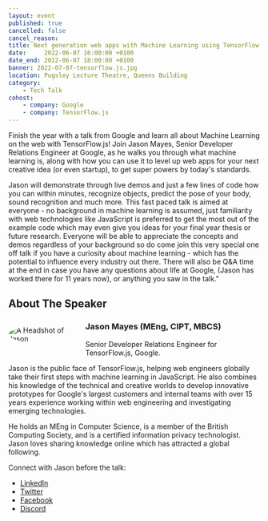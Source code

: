 ```yaml
---
layout: event
published: true
cancelled: false
cancel_reason:
title: Next generation web apps with Machine Learning using TensorFlow.js
date:     2022-06-07 16:00:00 +0100
date_end: 2022-06-07 18:00:00 +0100
banner: 2022-07-07-tensorflow.js.jpg
location: Pugsley Lecture Theatre, Queens Building
category:
    - Tech Talk
cohost:
    - company: Google
    - company: TensorFlow.js
---
```


Finish the year with a talk from Google and learn all about Machine Learning on the web with TensorFlow.js! Join Jason Mayes, Senior Developer Relations Engineer at Google, as he walks you through what machine learning is,  along with how you can use it to level up web apps for your next creative idea (or even startup), to get super powers by today's standards. 

Jason will demonstrate through live demos and just a few lines of code how you can within minutes, recognize objects, predict the pose of your body, sound recognition and much more. This fast paced talk is aimed at everyone - no background in machine learning is assumed, just familiarity with web technologies like JavaScript is preferred to get the most out of the example code which may even give you ideas for your final year thesis or future research. Everyone will be able to appreciate the concepts and demos regardless of your background so do come join this very special one off talk if you have a curiosity about machine learning - which has the potential to influence every industry out there. There will also be Q&A time at the end in case you have any questions about life at Google, (Jason has worked there for 11 years now), or anything you saw in the talk."

## About The Speaker
<img src="https://pbs.twimg.com/profile_images/1049810942882590720/O7WH5RXH_400x400.jpg" alt="A Headshot of Jason" style="border-radius: 50%; max-width: 10em; max-height: 10em; height: auto; float: left; display: block; margin: 1em 1em 1em 0;" />

### Jason Mayes (MEng, CIPT, MBCS)
Senior Developer Relations Engineer for TensorFlow.js, Google.

Jason is the public face of TensorFlow.js, helping web engineers globally take their first steps with machine learning in JavaScript. He also combines his knowledge of the technical and creative worlds to develop innovative prototypes for Google's largest customers and internal teams with over 15 years experience working within web engineering and investigating emerging technologies.

He holds an MEng in Computer Science, is a member of the British Computing Society, and is a certified information privacy technologist. Jason loves sharing knowledge online which has attracted a global following.

Connect with Jason before the talk: 
- [LinkedIn](https://www.linkedin.com/in/creativeTech)
- [Twitter](https://twitter.com/jason_mayes)
- [Facebook](https://facebook.com/JasonDiscovers)
- [Discord](https://discord.com/invite/hkfpPkk)  
